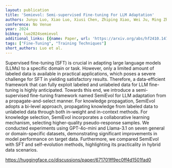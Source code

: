 ```yaml
---
layout: publication
title: 'Semievol: Semi-supervised Fine-tuning For LLM Adaptation'
authors: Junyu Luo, Xiao Luo, Xiusi Chen, Zhiping Xiao, Wei Ju, Ming Zhang
conference: No Venue
year: 2024
bibkey: luo2024semievol
additional_links: [{name: Paper, url: 'https://arxiv.org/abs/hf2410.14745'}]
tags: ["Fine-Tuning", "Training Techniques"]
short_authors: Luo et al.
---
```

Supervised fine-tuning (SFT) is crucial in adapting large language models (LLMs) to a specific domain or task. However, only a limited amount of labeled data is available in practical applications, which poses a severe challenge for SFT in yielding satisfactory results. Therefore, a data-efficient framework that can fully exploit labeled and unlabeled data for LLM fine-tuning is highly anticipated. Towards this end, we introduce a semi-supervised fine-tuning framework named SemiEvol for LLM adaptation from a propagate-and-select manner. For knowledge propagation, SemiEvol adopts a bi-level approach, propagating knowledge from labeled data to unlabeled data through both in-weight and in-context methods. For knowledge selection, SemiEvol incorporates a collaborative learning mechanism, selecting higher-quality pseudo-response samples. We conducted experiments using GPT-4o-mini and Llama-3.1 on seven general or domain-specific datasets, demonstrating significant improvements in model performance on target data. Furthermore, we compared SemiEvol with SFT and self-evolution methods, highlighting its practicality in hybrid data scenarios.

https://huggingface.co/discussions/paper/671701ff9ec0ff4d1501fad0